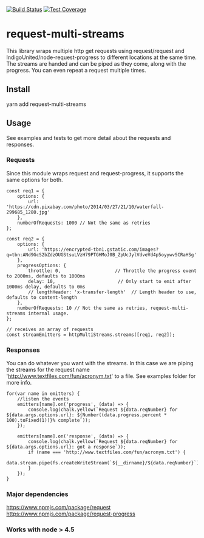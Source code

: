 [![Build Status](https://travis-ci.org/luisantunesdeveloper/request-multi-streams.svg?branch=master)](https://travis-ci.org/luisantunesdeveloper/request-multi-streams)
[![Test Coverage](https://codeclimate.com/github/luisantunesdeveloper/request-multi-streams/badges/coverage.svg)](https://codeclimate.com/github/luisantunesdeveloper/request-multi-streams/coverage)
# request-multi-streams
This library wraps multiple http get requests using request/request and IndigoUnited/node-request-progress to different locations at the same time. The streams are handed and can be piped as they come, along with the progress. You can even repeat a request multiple times.

## Install
yarn add request-multi-streams

## Usage
See examples and tests to get more detail about the requests and responses.  

### Requests
Since this module wraps request and request-progress, it supports the same options for both.
```
const req1 = {
	options: {
		url: 'https://cdn.pixabay.com/photo/2014/03/27/21/10/waterfall-299685_1280.jpg'
	},
	numberOfRequests: 1000 // Not the same as retries
};

const req2 = {
	options: {
		url: 'https://encrypted-tbn1.gstatic.com/images?q=tbn:ANd9GcS2bZdzOUGStsuLVzH79PTGHMoJ0B_ZpUcJylVdveVd4p5oyywvSCRaHSg'
	},
	progressOptions: {
	    throttle: 0,                    // Throttle the progress event to 2000ms, defaults to 1000ms 
	    delay: 10,                       // Only start to emit after 1000ms delay, defaults to 0ms 
	    // lengthHeader: 'x-transfer-length'  // Length header to use, defaults to content-length 
	},
	numberOfRequests: 10 // Not the same as retries, request-multi-streams internal usage.
};

// receives an array of requests
const streamEmitters = httpMultiStreams.streams([req1, req2]);
```

### Responses
You can do whatever you want with the streams. In this case we are piping the streams for the request name 'http://www.textfiles.com/fun/acronym.txt' to a file. See examples folder for more info.
```
for(var name in emitters) {
	//listen the events
	emitters[name].on('progress', (data) => {
		console.log(chalk.yellow(`Request ${data.reqNumber} for ${data.args.options.url}: ${Number((data.progress.percent * 100).toFixed(1))}% complete`));
	});

	emitters[name].on('response', (data) => {
		console.log(chalk.yellow(`Request ${data.reqNumber} for ${data.args.options.url}: got a response`));
		if (name === 'http://www.textfiles.com/fun/acronym.txt') {
			data.stream.pipe(fs.createWriteStream(`${__dirname}/${data.reqNumber}`));
		}
	});
}
```

### Major dependencies
https://www.npmjs.com/package/request  
https://www.npmjs.com/package/request-progress

### Works with node > 4.5

